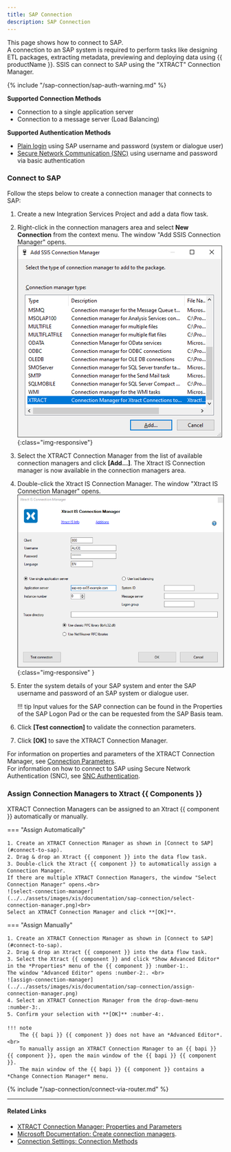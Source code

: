 ```yaml
---
title: SAP Connection
description: SAP Connection
---
```


This page shows how to connect to SAP.<br>
A connection to an SAP system is required to perform tasks like designing ETL packages, extracting metadata, previewing and deploying data using {{ productName }}. 
SSIS can connect to SAP using the "XTRACT" Connection Manager. 

{% include "/sap-connection/sap-auth-warning.md" %}

<!---
<div class="grid cards" markdown>

-   __Supported Connection Methods__

    ---

    - Connection to a single application server
	- Connection to a message server (Load Balancing)


-   __Supported Authentication Methods__

    ---
	
	- [Plain login](#plain-authentication) using SAP username and password (system or dialogue user)
	- [Secure Network Communication (SNC)](#snc-authentication) using username and password via basic authentication

</div>
-->
	
**Supported Connection Methods** 

- Connection to a single application server
- Connection to a message server (Load Balancing) 

**Supported Authentication Methods**

- [Plain login](#plain-authentication) using SAP username and password (system or dialogue user)
- [Secure Network Communication (SNC)](#snc-authentication) using username and password via basic authentication

### Connect to SAP

Follow the steps below to create a connection manager that connects to SAP:

1. Create a new Integration Services Project and add a data flow task.
2. Right-click in the connection managers area and select **New Connection** from the context menu.
The window "Add SSIS Connection Manager" opens.<br>
![Connection-Manager-01](../../assets/images/xis/documentation/sap-connection/Connection-Manager-01.png){:class="img-responsive"}
3. Select the XTRACT Connection Manager from the list of available connection managers and click **[Add...]**. 
The Xtract IS Connection manager is now available in the connection managers area.
4. Double-click the Xtract IS Connection Manager. The window "Xtract IS Connection Manager" opens.<br>
![Connection-Manager](../../assets/images/xis/documentation/sap-connection/Connection-Manager.png){:class="img-responsive" }
5. Enter the system details of your SAP system and enter the SAP username and password of an SAP system or dialogue user.  

	!!! tip
		Input values for the SAP connection can be found in the Properties of the SAP Logon Pad or the can be requested from the SAP Basis team.
	
6. Click **[Test connection]** to validate the connection parameters. 
7. Click **[OK]** to save the XTRACT Connection Manager.

For information on properties and parameters of the XTRACT Connection Manager, see [Connection Parameters](connection-parameters.md).<br>
For information on how to connect to SAP using Secure Network Authentication (SNC), see [SNC Authentication](snc-authentication.md).


### Assign Connection Managers to Xtract {{ Components }}

XTRACT Connection Managers can be assigned to an Xtract {{ component }} automatically or manually.

=== "Assign Automatically"

	1. Create an XTRACT Connection Manager as shown in [Connect to SAP](#connect-to-sap).
	2. Drag & drop an Xtract {{ component }} into the data flow task.  
	3. Double-click the Xtract {{ component }} to automatically assign a Connection Manager.
	If there are multiple XTRACT Connection Managers, the window "Select Connection Manager" opens.<br>
	![select-connection-manager](../../assets/images/xis/documentation/sap-connection/select-connection-manager.png)<br>
	Select an XTRACT Connection Manager and click **[OK]**.

=== "Assign Manually"

	1. Create an XTRACT Connection Manager as shown in [Connect to SAP](#connect-to-sap).
	2. Drag & drop an Xtract {{ component }} into the data flow task.   
	3. Select the Xtract {{ component }} and click *Show Advanced Editor* in the *Properties* menu of the {{ component }} :number-1:. 
	The window "Advanced Editor" opens :number-2:. <br>
	![assign-connection-manager](../../assets/images/xis/documentation/sap-connection/assign-connection-manager.png)
	4. Select an XTRACT Connection Manager from the drop-down-menu :number-3:. 
	5. Confirm your selection with **[OK]** :number-4:.

	!!! note
		The {{ bapi }} {{ component }} does not have an *Advanced Editor*.<br>
		To manually assign an XTRACT Connection Manager to an {{ bapi }} {{ component }}, open the main window of the {{ bapi }} {{ component }}.
		The main window of the {{ bapi }} {{ component }} contains a *Change Connection Manager* menu. 


{% include "/sap-connection/connect-via-router.md" %}

*****
#### Related Links
- [XTRACT Connection Manager: Properties and Parameters](connection-parameters.md)
- [Microsoft Documentation: Create connection managers](https://learn.microsoft.com/en-us/sql/integration-services/connection-manager/integration-services-ssis-connections?view=sql-server-ver16#create-connection-managers).<br>
- [Connection Settings: Connection Methods](settings.md#connection-methods)
